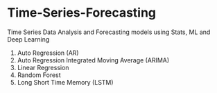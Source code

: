 # Time-Series-Forecasting
Time Series Data Analysis and Forecasting models using Stats, ML and Deep Learning

1. Auto Regression (AR)
2. Auto Regression Integrated Moving Average (ARIMA)
3. Linear Regression
4. Random Forest
5. Long Short Time Memory (LSTM)

